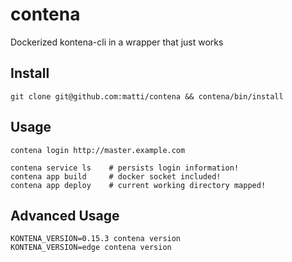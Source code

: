 # contena

Dockerized kontena-cli in a wrapper that just works

## Install

```
git clone git@github.com:matti/contena && contena/bin/install
```

## Usage

```
contena login http://master.example.com

contena service ls    # persists login information!
contena app build     # docker socket included!
contena app deploy    # current working directory mapped!
```

## Advanced Usage

```
KONTENA_VERSION=0.15.3 contena version
KONTENA_VERSION=edge contena version
```
